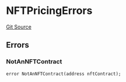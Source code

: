 # NFTPricingErrors
[Git Source](https://github.com/thrackle-io/tron/blob/63fcd46f6c4c395f84afa43dab91856da44b1c42/src/common/IErrors.sol)


## Errors
### NotAnNFTContract

```solidity
error NotAnNFTContract(address nftContract);
```

